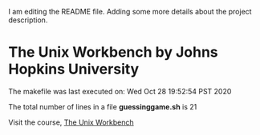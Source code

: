 I am editing the README file. Adding some more details about the project description.
# The Unix Workbench by Johns Hopkins University

The makefile was last executed on:
Wed Oct 28 19:52:54 PST 2020

The total number of lines in a file **guessinggame.sh** is 21
 
Visit the course, [The Unix Workbench](https://www.coursera.org/learn/unix)
